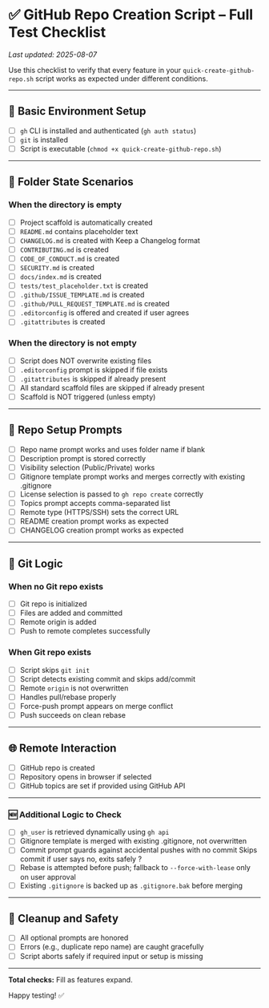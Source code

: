 # ✅ GitHub Repo Creation Script – Full Test Checklist

_Last updated: 2025-08-07_

Use this checklist to verify that every feature in your `quick-create-github-repo.sh` script works as expected under different conditions.

---

## 🧪 Basic Environment Setup

- [ ] `gh` CLI is installed and authenticated (`gh auth status`)
- [ ] `git` is installed
- [ ] Script is executable (`chmod +x quick-create-github-repo.sh`)

---

## 📁 Folder State Scenarios

### When the directory is empty

- [ ] Project scaffold is automatically created
- [ ] `README.md` contains placeholder text
- [ ] `CHANGELOG.md` is created with Keep a Changelog format
- [ ] `CONTRIBUTING.md` is created
- [ ] `CODE_OF_CONDUCT.md` is created
- [ ] `SECURITY.md` is created
- [ ] `docs/index.md` is created
- [ ] `tests/test_placeholder.txt` is created
- [ ] `.github/ISSUE_TEMPLATE.md` is created
- [ ] `.github/PULL_REQUEST_TEMPLATE.md` is created
- [ ] `.editorconfig` is offered and created if user agrees
- [ ] `.gitattributes` is created

### When the directory is not empty

- [ ] Script does NOT overwrite existing files
- [ ] `.editorconfig` prompt is skipped if file exists
- [ ] `.gitattributes` is skipped if already present
- [ ] All standard scaffold files are skipped if already present
- [ ] Scaffold is NOT triggered (unless empty)

---

## 🧾 Repo Setup Prompts

- [ ] Repo name prompt works and uses folder name if blank
- [ ] Description prompt is stored correctly
- [ ] Visibility selection (Public/Private) works
- [ ] Gitignore template prompt works and merges correctly with existing .gitignore
- [ ] License selection is passed to `gh repo create` correctly
- [ ] Topics prompt accepts comma-separated list
- [ ] Remote type (HTTPS/SSH) sets the correct URL
- [ ] README creation prompt works as expected
- [ ] CHANGELOG creation prompt works as expected

---

## 🔧 Git Logic

### When no Git repo exists

- [ ] Git repo is initialized
- [ ] Files are added and committed
- [ ] Remote origin is added
- [ ] Push to remote completes successfully

### When Git repo exists

- [ ] Script skips `git init`
- [ ] Script detects existing commit and skips add/commit
- [ ] Remote `origin` is not overwritten
- [ ] Handles pull/rebase properly
- [ ] Force-push prompt appears on merge conflict
- [ ] Push succeeds on clean rebase

---

## 🌐 Remote Interaction

- [ ] GitHub repo is created
- [ ] Repository opens in browser if selected
- [ ] GitHub topics are set if provided using GitHub API

---

### 🆕 Additional Logic to Check

- [ ] `gh_user` is retrieved dynamically using `gh api`
- [ ] Gitignore template is merged with existing .gitignore, not overwritten
- [ ] Commit prompt guards against accidental pushes with no commit
Skips commit if user says no, exits safely ?
- [ ] Rebase is attempted before push; fallback to `--force-with-lease` only on user approval
- [ ] Existing `.gitignore` is backed up as `.gitignore.bak` before merging

---

## 🧹 Cleanup and Safety

- [ ] All optional prompts are honored
- [ ] Errors (e.g., duplicate repo name) are caught gracefully
- [ ] Script aborts safely if required input or setup is missing

---

**Total checks:** Fill as features expand.

Happy testing! ✅
